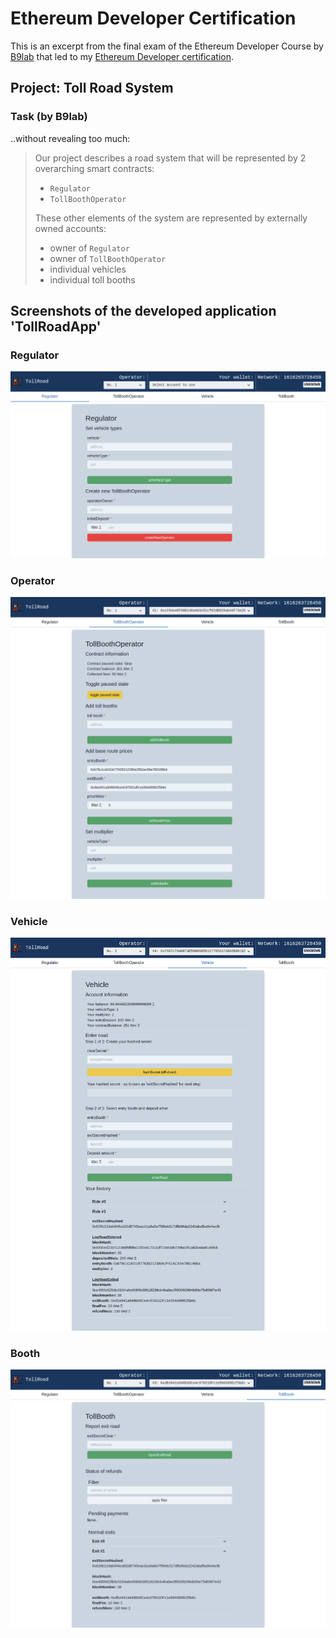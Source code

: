# Ethereum Developer Certification

This is an excerpt from the final exam of the Ethereum Developer Course by [B9lab](https://academy.b9lab.com) that led to my [Ethereum Developer certification](https://certificates.b9lab.com/certificate.html?uuid=04e3aad4-3d1f-4758-a30a-dda07ad821be).

## Project: Toll Road System

### Task (by B9lab)
..without revealing too much:
> Our project describes a road system that will be represented by 2 overarching smart contracts:
>
> * `Regulator`
> * `TollBoothOperator`
>
> These other elements of the system are represented by externally owned accounts:
>
> * owner of `Regulator`
> * owner of `TollBoothOperator`
> * individual vehicles
> * individual toll booths

## Screenshots of the developed application 'TollRoadApp'

### Regulator
![TollRoadApp_v1-0-0_Regulator](screenshots/TollRoad_Regulator.png)
### Operator
![TollRoadApp_v1-0-0_Operator](screenshots/TollRoad_Operator.png)
### Vehicle
![TollRoadApp_v1-0-0_Vehicle](screenshots/TollRoad_Vehicle.png)
### Booth
![TollRoadApp_v1-0-0_Booth](screenshots/TollRoad_Booth.png)